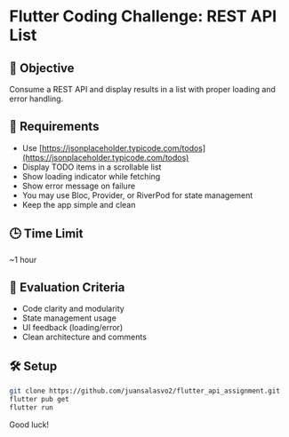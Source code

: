 # Flutter Coding Challenge: REST API List

## 🧠 Objective
Consume a REST API and display results in a list with proper loading and error handling.

## 🚀 Requirements
- Use [https://jsonplaceholder.typicode.com/todos](https://jsonplaceholder.typicode.com/todos)
- Display TODO items in a scrollable list
- Show loading indicator while fetching
- Show error message on failure
- You may use Bloc, Provider, or RiverPod for state management
- Keep the app simple and clean

## 🕒 Time Limit
~1 hour

## 🧪 Evaluation Criteria
- Code clarity and modularity
- State management usage
- UI feedback (loading/error)
- Clean architecture and comments

## 🛠 Setup
```bash
git clone https://github.com/juansalasvo2/flutter_api_assignment.git
flutter pub get
flutter run
```

Good luck!

